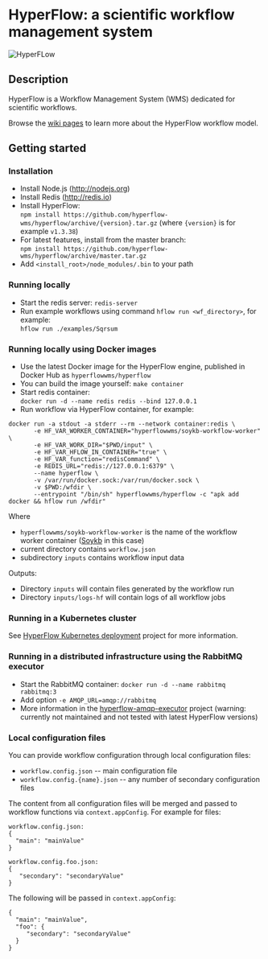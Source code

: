 # HyperFlow: a scientific workflow management system


![HyperFLow](https://img.shields.io/docker/v/hyperflowwms/hyperflow)
## Description

HyperFlow is a Workflow Management System (WMS) dedicated for scientific workflows. 

Browse the [wiki pages](https://github.com/balis/hyperflow/wiki) to learn more about the HyperFlow workflow model. 

## Getting started

### Installation
* Install Node.js (http://nodejs.org)
* Install Redis (http://redis.io) 
* Install HyperFlow: <br>`npm install https://github.com/hyperflow-wms/hyperflow/archive/{version}.tar.gz` (where `{version}` is for example `v1.3.38`) 
* For latest features, install from the master branch: <br>`npm install https://github.com/hyperflow-wms/hyperflow/archive/master.tar.gz`
* Add `<install_root>/node_modules/.bin` to your path

### Running locally
* Start the redis server: `redis-server`
* Run example workflows using command `hflow run <wf_directory>`, for example:<br>```hflow run ./examples/Sqrsum```

### Running locally using Docker images
* Use the latest Docker image for the HyperFlow engine, published in Docker Hub as `hyperflowwms/hyperflow` 
* You can build the image yourself: `make container`
* Start redis container:<br> 
```docker run -d --name redis redis --bind 127.0.0.1```
* Run workflow via HyperFlow container, for example:
```
docker run -a stdout -a stderr --rm --network container:redis \
       -e HF_VAR_WORKER_CONTAINER="hyperflowwms/soykb-workflow-worker" \ 
       -e HF_VAR_WORK_DIR="$PWD/input" \ 
       -e HF_VAR_HFLOW_IN_CONTAINER="true" \
       -e HF_VAR_function="redisCommand" \
       -e REDIS_URL="redis://127.0.0.1:6379" \
       --name hyperflow \
       -v /var/run/docker.sock:/var/run/docker.sock \
       -v $PWD:/wfdir \
       --entrypoint "/bin/sh" hyperflowwms/hyperflow -c "apk add docker && hflow run /wfdir"
```
Where
* `hyperflowwms/soykb-workflow-worker` is the name of the workflow worker container ([Soykb](https://github.com/hyperflow-wms/soykb-workflow) in this case)
* current directory contains `workflow.json`
* subdirectory `inputs` contains workflow input data 

Outputs:
* Directory `inputs` will contain files generated by the workflow run
* Directory `inputs/logs-hf` will contain logs of all workflow jobs

### Running in a Kubernetes cluster
See [HyperFlow Kubernetes deployment](https://github.com/hyperflow-wms/hyperflow-k8s-deployment) project for more information. 

### Running in a distributed infrastructure using the RabbitMQ executor
* Start the RabbitMQ container: `docker run -d --name rabbitmq rabbitmq:3`
* Add option `-e AMQP_URL=amqp://rabbitmq`
* More information in the [hyperflow-amqp-executor](https://github.com/hyperflow-wms/hyperflow-amqp-executor) project (warning: currently not maintained and not tested with latest HyperFlow versions)

### Local configuration files
You can provide workflow configuration through local configuration files:
* `workflow.config.json` -- main configuration file 
* `workflow.config.{name}.json` -- any number of secondary configuration files

The content from all configuration files will be merged and passed to workflow functions via `context.appConfig`. For example for files:
```
workflow.config.json:
{
  "main": "mainValue"
}

workflow.config.foo.json:
{
   "secondary": "secondaryValue"
}
```
The following will be passed in `context.appConfig`:
```
{
  "main": "mainValue",
  "foo": {
     "secondary": "secondaryValue"
  }
}
```

